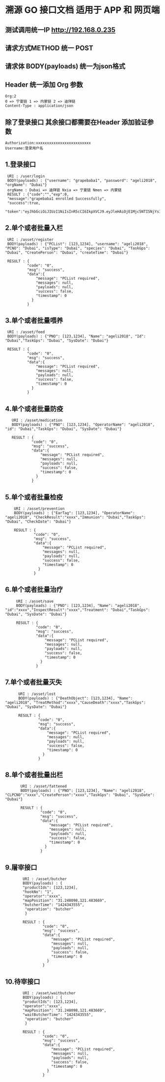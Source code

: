 # 溯源 GO 接口文档   适用于 APP 和 网页端
## 测试调用统一IP http://192.168.0.235
## 请求方式METHOD 统一 POST
## 请求体 BODY(payloads) 统一为json格式
## Header 统一添加 Org 参数 
    Org:2
    0 => 宁夏链 1 => 内蒙链 2 => 迪拜链
    Content-Type : application/json
    
## 除了登录接口 其余接口都需要在Header 添加验证参数
    Authorization:xxxxxxxxxxxxxxxxxxxxxxxxx
    Username:登录用户名
## 1.登录接口
     URI : /user/login
     BODY(payloads) : {"username": "grapebaba1", "password": "ageli2018", "orgName": "Dubai"}
     orgName : Dubai => 迪拜链 Nxia => 宁夏链 Nmen => 内蒙链
     RESULT : {"code":"","exp":0,
     "message":"grapebaba1 enrolled Successfully",
     "success":true,
     "token":"eyJhbGciOiJIUzI1NiIsInR5cCI6IkpXVCJ9.eyJleHAiOjE1Mjc5NTI5NjYsInVzZXJuYW1lIjoiZ3JhcGViYWJhMSIsIm9yZ05hbWUiOiJEdWJhaSIsImlhdCI6MTUyNzU5Mjk2Nn0.IMWILT6_8oNvMenfLvuC3VKgqadDmxUBxrru43uLSGY"}
## 2.单个或者批量入栏
     URI : /asset/register
     BODY(payloads) : {"PCList": [123,1234], "username": "ageli2018", "PCNO": "Dubai", "isType": "Dubai", "species": "Dubai", "TaskGps": "Dubai", "CreatePerson": "Dubai", "createTime": "Dubai"}
     
     RESULT : {
              "code": "0",
              "msg": "success",
              "data":{
                  "message": "PCList required",
                  "messages": null,
                  "payloads": null,
                  "success": false,
                  "timestamp": 0
                }
              }
## 3.单个或者批量喂养
     URI : /asset/feed
     BODY(payloads) : {"PNO": [123,1234], "Name": "ageli2018", "Id": "Dubai","TaskGps": "Dubai", "SysDate": "Dubai"}
     
     RESULT : {
              "code": "0",
              "msg": "success",
              "data":{
                  "message": "PCList required",
                  "messages": null,
                  "payloads": null,
                  "success": false,
                  "timestamp": 0
                }
              }
## 4.单个或者批量防疫
       URI : /asset/medication
       BODY(payloads) : {"PNO": [123,1234], "OperatorName": "ageli2018", "id": "Dubai","TaskGps": "Dubai", "SysDate": "Dubai"}
       
       RESULT : {
                "code": "0",
                "msg": "success",
                "data":{
                    "message": "PCList required",
                    "messages": null,
                    "payloads": null,
                    "success": false,
                    "timestamp": 0
                  }
                }
## 5.单个或者批量检疫
        URI : /asset/prevention
        BODY(payloads) : {"EarTag": [123,1234], "OperatorName": "ageli2018", "CheckResult":"xxxx","Immunion": "Dubai","TaskGps": "Dubai", "CheckDate": "Dubai"}
        
        RESULT : {
                 "code": "0",
                 "msg": "success",
                 "data":{
                     "message": "PCList required",
                     "messages": null,
                     "payloads": null,
                     "success": false,
                     "timestamp": 0
                   }
                 }
## 6.单个或者批量治疗
         URI : /asset/save
         BODY(payloads) : {"PNO": [123,1234], "Name": "ageli2018", "id":"xxxx","InspectResult":"xxxx","Treatment": "Dubai","TaskGps": "Dubai", "SysDate": "Dubai"}
         
         RESULT : {
                  "code": "0",
                  "msg": "success",
                  "data":{
                      "message": "PCList required",
                      "messages": null,
                      "payloads": null,
                      "success": false,
                      "timestamp": 0
                    }
                  }
                  
## 7.单个或者批量灭失
          URI : /asset/lost
          BODY(payloads) : {"DeathObject": [123,1234], "Name": "ageli2018", "TreatMethod":"xxxx","CauseDeath":"xxxx","TaskGps": "Dubai", "SysDate": "Dubai"}
          
          RESULT : {
                   "code": "0",
                   "msg": "success",
                   "data":{
                       "message": "PCList required",
                       "messages": null,
                       "payloads": null,
                       "success": false,
                       "timestamp": 0
                     }
                   }
                   
## 8.单个或者批量出栏
           URI : /asset/fattened
           BODY(payloads) : {"PNO": [123,1234], "Name": "ageli2018", "CLPCNO":"xxxx","CreatePerson":"xxxx","TaskGps": "Dubai", "SysDate": "Dubai"}
           
           RESULT : {
                    "code": "0",
                    "msg": "success",
                    "data":{
                        "message": "PCList required",
                        "messages": null,
                        "payloads": null,
                        "success": false,
                        "timestamp": 0
                      }
                    }
                    
## 9.屠宰接口
            URI : /asset/butcher
            BODY(payloads) : {
            "productIds": [123,1234], 
            "hookNo": "1",
            "operator":"xxxx",
            "mapPosition": "31.248098,121.483669", 
            "butcherTime": "1424343555",
             "operation": "butcher"
             }
            
            RESULT : {
                     "code": "0",
                     "msg": "success",
                     "data":{
                         "message": "PCList required",
                         "messages": null,
                         "payloads": null,
                         "success": false,
                         "timestamp": 0
                       }
                     }
## 10.待宰接口
            URI : /asset/waitbutcher
            BODY(payloads) : {
            "productIds": [123,1234], 
            "operator":"xxxx",
            "mapPosition": "31.248098,121.483669", 
            "waitButcherTime": "1424343555",
             "operation": "butcher"
             }
            
            RESULT : {
                     "code": "0",
                     "msg": "success",
                     "data":{
                         "message": "PCList required",
                         "messages": null,
                         "payloads": null,
                         "success": false,
                         "timestamp": 0
                       }
                     }